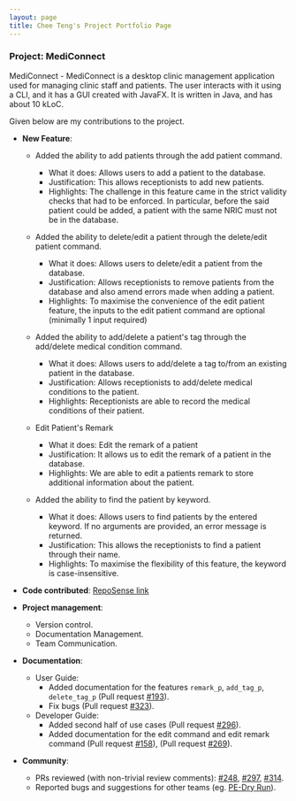 ```yaml
---
layout: page
title: Chee Teng's Project Portfolio Page
---
```


### Project: MediConnect

MediConnect - MediConnect is a desktop clinic management application used for managing clinic staff and patients. The user interacts with it using a CLI, and it has a GUI created with JavaFX. It is written in Java, and has about 10 kLoC.

Given below are my contributions to the project.

* **New Feature**:
  * Added the ability to add patients through the add patient command.
    * What it does: Allows users to add a patient to the database.
    * Justification: This allows receptionists to add new patients.
    * Highlights: The challenge in this feature came in the strict validity checks that had to be enforced. In particular, before the said patient could be added, a patient with the same NRIC must not be in the database.

  * Added the ability to delete/edit a patient through the delete/edit patient command.
    * What it does: Allows users to delete/edit a patient from the database.
    * Justification: Allows receptionists to remove patients from the database and also amend errors made when adding a patient.
    * Highlights: To maximise the convenience of the edit patient feature, the inputs to the edit patient command are optional (minimally 1 input required)

  * Added the ability to add/delete a patient's tag through the add/delete medical condition command.
    * What it does: Allows users to add/delete a tag to/from an existing patient in the database.
    * Justification: Allows receptionists to add/delete medical conditions to the patient.
    * Highlights: Receptionists are able to record the medical conditions of their patient.

  * Edit Patient's Remark
    * What it does: Edit the remark of a patient
    * Justification: It allows us to edit the remark of a patient in the database.
    * Highlights: We are able to edit a patients remark to store additional information about the patient.


  * Added the ability to find the patient by keyword.
    * What it does: Allows users to find patients by the entered keyword. If no arguments are provided, an error message is returned.
    * Justification: This allows the receptionists to find a patient through their name.
    * Highlights: To maximise the flexibility of this feature, the keyword is case-insensitive.

* **Code contributed**: [RepoSense link](https://nus-cs2103-ay2324s1.github.io/tp-dashboard/?search=cheeggered&breakdown=true)

* **Project management**:
  * Version control.
  * Documentation Management.
  * Team Communication.

* **Documentation**:
  * User Guide:
    * Added documentation for the features `remark_p`, `add_tag_p`, `delete_tag_p` (Pull request [#193](https://github.com/AY2324S1-CS2103T-T08-1/tp/pull/193)).
    * Fix bugs (Pull request [#323](https://github.com/AY2324S1-CS2103T-T08-1/tp/pull/323)).
  * Developer Guide:
    * Added second half of use cases (Pull request [#296](https://github.com/AY2324S1-CS2103T-T08-1/tp/pull/296)).
    * Added documentation for the edit command and edit remark command (Pull request [#158](https://github.com/AY2324S1-CS2103T-T08-1/tp/pull/158)), (Pull request [#269](https://github.com/AY2324S1-CS2103T-T08-1/tp/pull/269)).

* **Community**:
  * PRs reviewed (with non-trivial review comments): [#248](https://github.com/AY2324S1-CS2103T-T08-1/tp/pull/248), [#297](https://github.com/AY2324S1-CS2103T-T08-1/tp/pull/297), [#314](https://github.com/AY2324S1-CS2103T-T08-1/tp/pull/314).
  * Reported bugs and suggestions for other teams (eg. [PE-Dry Run](https://github.com/cheeggered/ped)).
